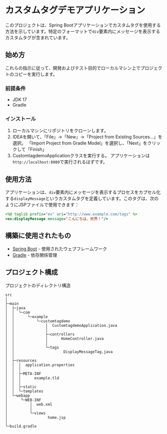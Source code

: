 # カスタムタグデモアプリケーション

このプロジェクトは、Spring Bootアプリケーションでカスタムタグを使用する方法を示しています。特定のフォーマットで`div`要素内にメッセージを表示するカスタムタグが含まれています。

## 始め方

これらの指示に従って、開発およびテスト目的でローカルマシン上でプロジェクトのコピーを実行します。

### 前提条件

- JDK 17
- Gradle

### インストール

1. ローカルマシンにリポジトリをクローンします。
2. IDEAを開いて、「File」→「New」→「Project from Existing Sources...」を選択。
「Import Project from Gradle Model」を選択し、「Next」をクリックして「Finish」
3. CustomtagdemoApplicationクラスを実行する。
アプリケーションは`http://localhost:8080`で実行されるはずです。

## 使用方法

アプリケーションは、`div`要素内にメッセージを表示するプロセスをカプセル化する`displayMessage`というカスタムタグを定義しています。このタグは、次のようにJSPファイルで使用できます：

```jsp
<%@ taglib prefix="ex" uri="http://www.example.com/tags" %>
<ex:displayMessage message="こんにちは、世界！"/>
``` 

## 構築に使用されたもの

- [Spring Boot](https://spring.io/projects/spring-boot) - 使用されたウェブフレームワーク
- [Gradle](https://gradle.org/) - 依存関係管理

## プロジェクト構成
プロジェクトのディレクトリ構造
```
src
│
├─main		
│  ├─java		
│  │  └─com		
│  │      └─example		
│  │          └─customtagdemo		
│  │              │  CustomtagdemoApplication.java		
│  │              │		
│  │              ├─controllers		
│  │              │      HomeController.java		
│  │              │		
│  │              └─tags		
│  │                      DisplayMessageTag.java		
│  │		
│  ├─resources		
│  │  │  application.properties		
│  │  │		
│  │  ├─META-INF		
│  │  │      example.tld		
│  │  │		
│  │  ├─static		
│  │  └─templates		
│  └─webapp		
│      └─WEB-INF		
│          │  web.xml		
│          │		
│          └─views		
│                  home.jsp		
│		
└─build.gradle		
```
